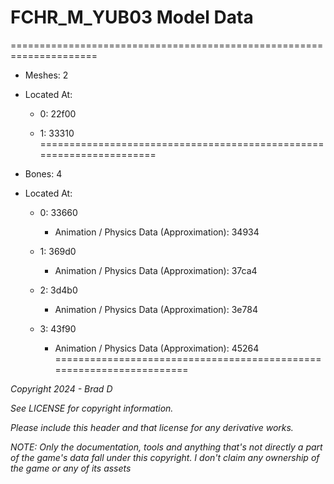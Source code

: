 # FCHR_M_YUB03 Model Data
=====================================================================

* Meshes: 2

* Located At:

  * 0: 22f00

  * 1: 33310
=====================================================================

* Bones: 4

* Located At:

  * 0: 33660

    * Animation / Physics Data (Approximation): 34934

  * 1: 369d0

    * Animation / Physics Data (Approximation): 37ca4

  * 2: 3d4b0

    * Animation / Physics Data (Approximation): 3e784

  * 3: 43f90

    * Animation / Physics Data (Approximation): 45264
=====================================================================

*Copyright 2024 - Brad D*

*See LICENSE for copyright information.*

*Please include this header and that license for any derivative works.*

*NOTE: Only the documentation, tools and anything that's not directly a part of the game's data fall under this copyright. I don't claim any ownership of the game or any of its assets*
